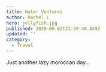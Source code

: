 ```yaml
---
title: Water Ventures
author: Rachel L
hero: jellyfish.jpg
published: 2020-06-02T21:39:48.849Z
updated: ''
category:
  - Travel
---
```


Just another lazy moroccan day...
